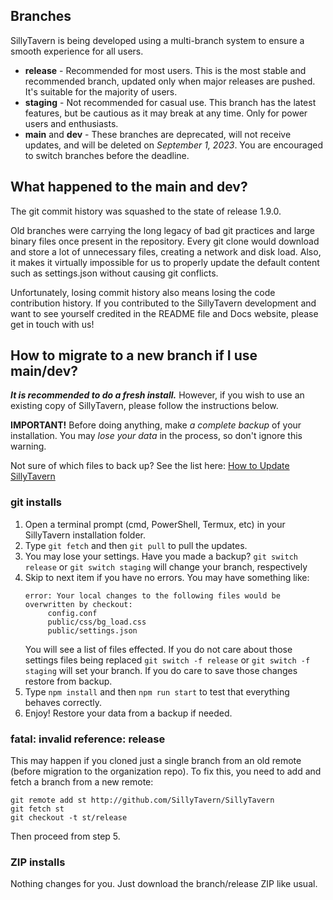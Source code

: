 ## Branches

SillyTavern is being developed using a multi-branch system to ensure a smooth experience for all users.

* **release** - Recommended for most users. This is the most stable and recommended branch, updated only when major releases are pushed. It's suitable for the majority of users.
* **staging** - Not recommended for casual use. This branch has the latest features, but be cautious as it may break at any time. Only for power users and enthusiasts.
* **main** and **dev** - These branches are deprecated, will not receive updates, and will be deleted on *September 1, 2023*. You are encouraged to switch branches before the deadline.

## What happened to the main and dev?

The git commit history was squashed to the state of release 1.9.0.

Old branches were carrying the long legacy of bad git practices and large binary files once present in the repository.
Every git clone would download and store a lot of unnecessary files, creating a network and disk load.
Also, it makes it virtually impossible for us to properly update the default content such as settings.json without causing git conflicts.

Unfortunately, losing commit history also means losing the code contribution history.
If you contributed to the SillyTavern development and want to see yourself credited in the README file and Docs website, please get in touch with us!

## How to migrate to a new branch if I use main/dev?

_**It is recommended to do a fresh install.**_ However, if you wish to use an existing copy of SillyTavern, please follow the instructions below.

**IMPORTANT!** Before doing anything, make *a complete backup* of your installation. You may *lose your data* in the process, so don't ignore this warning.

Not sure of which files to back up? See the list here: [How to Update SillyTavern](https://docs.sillytavern.app/usage/update/#note-do-not-copy-the-entire-public-folder)

### git installs

1. Open a terminal prompt (cmd, PowerShell, Termux, etc) in your SillyTavern installation folder.
2. Type `git fetch` and then `git pull` to pull the updates.
3. You may lose your settings. Have you made a backup? `git switch release` or `git switch staging` will change your branch, respectively 
4. Skip to next item if you have no errors. You may have something like:
   ```
   error: Your local changes to the following files would be overwritten by checkout:
        config.conf
        public/css/bg_load.css
        public/settings.json
   ```
   You will see a list of files effected. If you do not care about those settings files being replaced `git switch -f release` or `git switch -f staging` will set your branch.
   If you do care to save those changes restore from backup.
7. Type `npm install` and then `npm run start` to test that everything behaves correctly.
8. Enjoy! Restore your data from a backup if needed.

### fatal: invalid reference: release

This may happen if you cloned just a single branch from an old remote (before migration to the organization repo). To fix this, you need to add and fetch a branch from a new remote:

```
git remote add st http://github.com/SillyTavern/SillyTavern
git fetch st
git checkout -t st/release
```

Then proceed from step 5.

### ZIP installs

Nothing changes for you. Just download the branch/release ZIP like usual.

